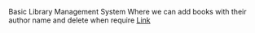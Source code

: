 Basic Library Management System Where we can add books with their author name and delete when require <a href="" target="main">Link</a>
